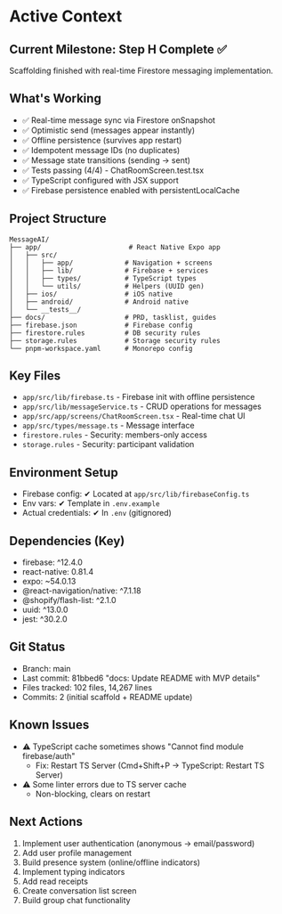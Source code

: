 # Active Context

## Current Milestone: Step H Complete ✅
Scaffolding finished with real-time Firestore messaging implementation.

## What's Working
- ✅ Real-time message sync via Firestore onSnapshot
- ✅ Optimistic send (messages appear instantly)
- ✅ Offline persistence (survives app restart)
- ✅ Idempotent message IDs (no duplicates)
- ✅ Message state transitions (sending → sent)
- ✅ Tests passing (4/4) - ChatRoomScreen.test.tsx
- ✅ TypeScript configured with JSX support
- ✅ Firebase persistence enabled with persistentLocalCache

## Project Structure
```
MessageAI/
├── app/                      # React Native Expo app
│   ├── src/
│   │   ├── app/             # Navigation + screens
│   │   ├── lib/             # Firebase + services
│   │   ├── types/           # TypeScript types
│   │   └── utils/           # Helpers (UUID gen)
│   ├── ios/                 # iOS native
│   ├── android/             # Android native
│   └── __tests__/
├── docs/                    # PRD, tasklist, guides
├── firebase.json            # Firebase config
├── firestore.rules          # DB security rules
├── storage.rules            # Storage security rules
└── pnpm-workspace.yaml      # Monorepo config
```

## Key Files
- `app/src/lib/firebase.ts` - Firebase init with offline persistence
- `app/src/lib/messageService.ts` - CRUD operations for messages
- `app/src/app/screens/ChatRoomScreen.tsx` - Real-time chat UI
- `app/src/types/message.ts` - Message interface
- `firestore.rules` - Security: members-only access
- `storage.rules` - Security: participant validation

## Environment Setup
- Firebase config: ✔ Located at `app/src/lib/firebaseConfig.ts`
- Env vars: ✔ Template in `.env.example`
- Actual credentials: ✔ In `.env` (gitignored)

## Dependencies (Key)
- firebase: ^12.4.0
- react-native: 0.81.4
- expo: ~54.0.13
- @react-navigation/native: ^7.1.18
- @shopify/flash-list: ^2.1.0
- uuid: ^13.0.0
- jest: ^30.2.0

## Git Status
- Branch: main
- Last commit: 81bbed6 "docs: Update README with MVP details"
- Files tracked: 102 files, 14,267 lines
- Commits: 2 (initial scaffold + README update)

## Known Issues
- ⚠️ TypeScript cache sometimes shows "Cannot find module firebase/auth"
  - Fix: Restart TS Server (Cmd+Shift+P → TypeScript: Restart TS Server)
- ⚠️ Some linter errors due to TS server cache
  - Non-blocking, clears on restart

## Next Actions
1. Implement user authentication (anonymous → email/password)
2. Add user profile management
3. Build presence system (online/offline indicators)
4. Implement typing indicators
5. Add read receipts
6. Create conversation list screen
7. Build group chat functionality

